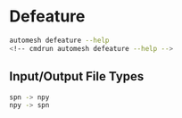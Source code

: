 # Defeature

```sh
automesh defeature --help
<!-- cmdrun automesh defeature --help -->
```

## Input/Output File Types

```sh
spn -> npy
npy -> spn
```
